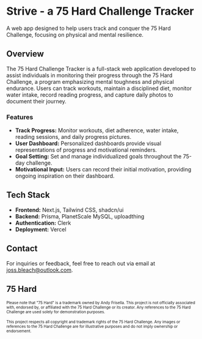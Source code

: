 # Strive - a 75 Hard Challenge Tracker

A web app designed to help users track and conquer the 75 Hard Challenge, focusing on physical and mental resilience.

## Overview

The 75 Hard Challenge Tracker is a full-stack web application developed to assist individuals in monitoring their progress through the 75 Hard Challenge, a program emphasizing mental toughness and physical endurance. Users can track workouts, maintain a disciplined diet, monitor water intake, record reading progress, and capture daily photos to document their journey.

### Features

- **Track Progress:** Monitor workouts, diet adherence, water intake, reading sessions, and daily progress pictures.
- **User Dashboard:** Personalized dashboards provide visual representations of progress and motivational reminders.
- **Goal Setting:** Set and manage individualized goals throughout the 75-day challenge.
- **Motivational Input:** Users can record their initial motivation, providing ongoing inspiration on their dashboard.

## Tech Stack

- **Frontend:** Next.js, Tailwind CSS, shadcn/ui
- **Backend:** Prisma, PlanetScale MySQL, uploadthing
- **Authentication:** Clerk
- **Deployment:** Vercel

## Contact

For inquiries or feedback, feel free to reach out via email at [joss.bleach@outlook.com](mailto:joss.bleach@outlook.com).

## 75 Hard

<span style="font-size: 10px;">Please note that "75 Hard" is a trademark owned by Andy Frisella. This project is not officially associated with, endorsed by, or affiliated with the 75 Hard Challenge or its creator. Any references to the 75 Hard Challenge are used solely for demonstration purposes.</span>

<span style="font-size: 10px;">This project respects all copyright and trademark rights of the 75 Hard Challenge. Any images or references to the 75 Hard Challenge are for illustrative purposes and do not imply ownership or endorsement.</span>

